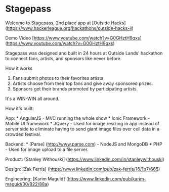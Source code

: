 Stagepass
=========

Welcome to Stagepass, 2nd place app at [Outside Hacks] (https://www.hackerleague.org/hackathons/outside-hacks-ii)

Demo Video [https://www.youtube.com/watch?v=G0GHztH9qxs] (https://www.youtube.com/watch?v=G0GHztH9qxs)

Stagepass was designed and built in 24 hours at Outside Lands' hackathon to connect fans, artists, and sponsors like never before.

How it works

1. Fans submit photos to their favorites artists
2. Artists choose from their top fans and give away sponsored prizes.
3. Sponsors get their brands promoted by participating artists.

It's a WIN-WIN all around.

How it's built:

App: 
	* AngularJS - MVC running the whole show
	* Ionic Framework - Mobile UI framework 
	* JQuery - Used for image resizing in app instead of server side to eliminate having to send giant image files over cell data in a crowded festival.

Backend: 
	* [Parse] (http://www.parse.com) - NodeJS and MongoDB
	* PHP - Used for image upload to a file server.

Product: [Stanley Withouski] (https://www.linkedin.com/in/stanleywithouski)

Design: [Zak Ferris] (https://www.linkedin.com/pub/zak-ferris/16/1b7/665)

Engineering: [Karim Maguid] (https://www.linkedin.com/pub/karim-maguid/30/822/88a)